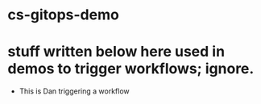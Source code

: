 # cs-gitops-demo

# stuff written below here used in demos to trigger workflows; ignore.
- This is Dan triggering a workflow